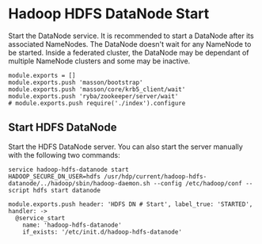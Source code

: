 
# Hadoop HDFS DataNode Start

Start the DataNode service. It is recommended to start a DataNode after its associated
NameNodes. The DataNode doesn't wait for any NameNode to be started. Inside a
federated cluster, the DataNode may be dependant of multiple NameNode clusters
and some may be inactive.

    module.exports = []
    module.exports.push 'masson/bootstrap'
    module.exports.push 'masson/core/krb5_client/wait'
    module.exports.push 'ryba/zookeeper/server/wait'
    # module.exports.push require('./index').configure

## Start HDFS DataNode

Start the HDFS DataNode server. You can also start the server manually with
the following two commands:

```
service hadoop-hdfs-datanode start
HADOOP_SECURE_DN_USER=hdfs /usr/hdp/current/hadoop-hdfs-datanode/../hadoop/sbin/hadoop-daemon.sh --config /etc/hadoop/conf --script hdfs start datanode
```

    module.exports.push header: 'HDFS DN # Start', label_true: 'STARTED', handler: ->
      @service_start
        name: 'hadoop-hdfs-datanode'
        if_exists: '/etc/init.d/hadoop-hdfs-datanode'

